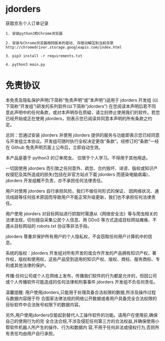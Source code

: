 # jdorders
获取京东个人订单记录

```
1. 安装python3和Chrome浏览器

2. 安装与Chrome浏览器相同版本的驱动, 将驱动解压到当前目录 http://chromedriver.storage.googleapis.com/index.html

3. pip3 install -r requirements.txt

4. python3 main.py
```


# 免责协议

本免责及隐私保护声明(下简称“免责声明”或“本声明”)适用于 jdorders 开发组 (以下简称“开发组”)研发的系列软件(以下简称"jdorders”) 在您阅读本声明后若不同意此声明中的任何条款，或对本声明存在质疑，请立刻停止使用我们的软件。若您已经开始或正在使用 jdorders，则表示您已阅读并同意本声明的所有条款之约定。

总则：您通过安装 jdorders 并使用 jdorders 提供的服务与功能即表示您已经同意与开发组立本协议。开发组可随时执行全权决定更改“条款”。经修订的“条款”一经在 Github 免责声明页面上公布后，立即自动生效。

本产品是基于 python3 的订单爬虫， 仅限于个人学习。不得用于其他用途。

一切因使用 jdorders 而引致之任何意外、疏忽、合约毁坏、诽谤、版权或知识产权侵犯及其所造成的损失(包括在非官方站点下载 jdorders 而感染电脑病毒)，jdorders 开发组概不负责，亦不承担任何法律责任。

用户对使用 jdorders 自行承担风险，我们不做任何形式的保证， 因网络状况、通讯线路等任何技术原因而导致用户不能正常升级更新，我们也不承担任何法律责任。

用户使用 jdorders 对目标网站进行抓取时需遵从《网络安全法》等与爬虫相关的法律法规，切勿擅自采集公民个人信息、用 DDoS 等方式造成目标网站瘫痪、不遵从目标网站的 robots.txt 协议等非法手段。

jdorders 尊重并保护所有用户的个人隐私权，不会窃取任何用户计算机中的信息。

系统的版权：jdorders 开发组对所有开发的或合作开发的产品拥有知识产权，著作权，版权和使用权，这些产品受到适用的知识产权、版权、商标、服务商标、专利或其他法律的保护。

传播:任何公司或个人在网络上发布，传播我们软件的行为都是允许的，但因公司或个人传播软件可能造成的任何法律和刑事事件 jdorders 开发组不负任何责任。

温馨提醒:
用户使用jdorders,只能用于处理具备合法权限的数据,所涉及操作过程与数据内容限于符
合国家法律法规的网络公开数据或者用户具备完全合法权限的目标软件中合法账号权限下的数据内容。

另外,用户使用jdorders仅能起到替代人工操作软件的功能。请用户在使用前,确保自己的使用行为的完
全合法合规,不涉及侵犯任何第三方的合法权益,并确保使用小帮软件机器人所产生的操作、行为和数据内
容,不用于任何非法或侵权行为,否则所有责任均由用户自行承担。
